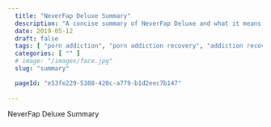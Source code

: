 ```yaml
---
  title: "NeverFap Deluxe Summary"
  description: "A concise summary of NeverFap Deluxe and what it means for your porn addiction recovery."
  date: 2019-05-12
  draft: false
  tags: [ "porn addiction", "porn addiction recovery", "addiction recovery", "addiction", "awareness", "nofap", "neverfap", "neverfap deluxe" ]
  categories: [ "" ]
  # image: "/images/face.jpg"
  slug: "summary"

  pageId: "e53fe229-5388-420c-a779-b1d2eec7b147"
  
---
```


NeverFap Deluxe Summary
